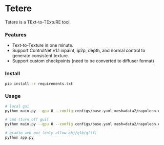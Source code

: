 # Tetere

Tetere is a TExt-to-TExtuRE tool.

### Features
* Text-to-Texture in one minute.
* Support ControlNet v1.1 inpaint, ip2p, depth, and normal control to generate consistent texture.
* Support custom checkpoints (need to be converted to diffuser format)

### Install
```bash
pip install -r requirements.txt
```

### Usage
```bash
# local gui
python main.py --gpu 0 --config configs/base.yaml mesh=data2/napoleon.obj prompt="a photo of napoleon" save_path=napoleon.obj text_dir=True gui=True

# cmd (turn off gui)
python main.py --gpu 0 --config configs/base.yaml mesh=data2/napoleon.obj prompt="a photo of napoleon" save_path=napoleon.obj text_dir=True

# gradio web gui (only allow obj/glb/gltf)
python app.py
```
